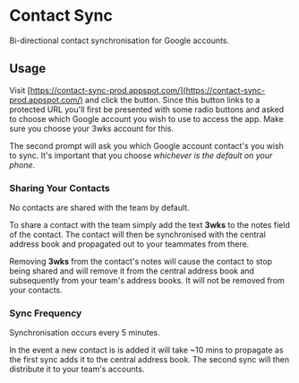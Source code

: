 # Contact Sync #

Bi-directional contact synchronisation for Google accounts. 

## Usage ##

Visit [https://contact-sync-prod.appspot.com/](https://contact-sync-prod.appspot.com/) and click 
the button. Since this button links to a protected URL you'll first be presented with some radio
buttons and asked to choose which Google account you wish to use to access the app. Make sure you
choose your 3wks account for this.

The second prompt will ask you which Google account contact's you wish to sync. It's important
that you choose _whichever is the default on your phone_. 

### Sharing Your Contacts ###

No contacts are shared with the team by default.

To share a contact with the team simply add the text **3wks** to the notes field of the 
contact. The contact will then be synchronised with the central address book and propagated
out to your teammates from there.

Removing **3wks** from the contact's notes will cause the contact to stop being shared and
will remove it from the central address book and subsequently from your team's address books.
It will not be removed from your contacts.

### Sync Frequency ###

Synchronisation occurs every 5 minutes. 

In the event a new contact is is added it will take ~10 mins to propagate as the first sync
adds it to the central address book. The second sync will then distribute it to your team's
accounts. 
